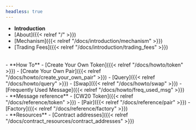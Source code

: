 ```yaml
---
headless: true
---
```


- **Introduction**
- [About]({{< relref "/" >}})
- [Mechanism]({{< relref "/docs/introduction/mechanism" >}})
- [Trading Fees]({{< relref "/docs/introduction/trading_fees" >}})
<br />
- **How To**
- [Create Your Own Token]({{< relref "/docs/howto/token" >}})
- [Create Your Own Pair]({{< relref "/docs/howto/create_your_own_pair" >}})
- [Query]({{< relref "/docs/howto/query" >}})
- [Swap]({{< relref "/docs/howto/swap" >}})
- [Frequently Used Message]({{< relref "/docs/howto/freq_used_msg" >}})
<br />
- **Message reference**
- [CW20 Token]({{< relref "/docs/reference/token" >}})
- [Pair]({{< relref "/docs/reference/pair" >}})
- [Factory]({{< relref "/docs/reference/factory" >}})
<br />
- **Resources**
- [Contract addresses]({{< relref "/docs/contract_resources/contract_addresses" >}})
<br />
<br />
<br />

